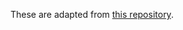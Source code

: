 These are adapted from [this repository](https://github.com/felipemaiapolo/efficbench/tree/c9df1547a460d5f1d2ad1ad88b6a117979858fbc/generating_data/download_helm).